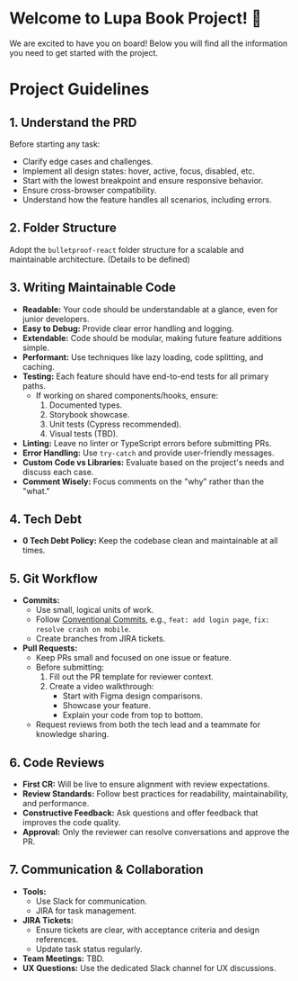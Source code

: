 # Welcome to Lupa Book Project! 🎉
We are excited to have you on board!
Below you will find all the information you need to get started with the project.

# Project Guidelines

## 1. Understand the PRD
Before starting any task:
- Clarify edge cases and challenges.
- Implement all design states: hover, active, focus, disabled, etc.
- Start with the lowest breakpoint and ensure responsive behavior.
- Ensure cross-browser compatibility.
- Understand how the feature handles all scenarios, including errors.

## 2. Folder Structure
Adopt the `bulletproof-react` folder structure for a scalable and maintainable architecture.
(Details to be defined)

## 3. Writing Maintainable Code
- **Readable:** Your code should be understandable at a glance, even for junior developers.
- **Easy to Debug:** Provide clear error handling and logging.
- **Extendable:** Code should be modular, making future feature additions simple.
- **Performant:** Use techniques like lazy loading, code splitting, and caching.
- **Testing:** Each feature should have end-to-end tests for all primary paths.
  - If working on shared components/hooks, ensure:
    1. Documented types.
    2. Storybook showcase.
    3. Unit tests (Cypress recommended).
    4. Visual tests (TBD).
- **Linting:** Leave no linter or TypeScript errors before submitting PRs.
- **Error Handling:** Use `try-catch` and provide user-friendly messages.
- **Custom Code vs Libraries:** Evaluate based on the project's needs and discuss each case.
- **Comment Wisely:** Focus comments on the "why" rather than the "what."

## 4. Tech Debt
- **0 Tech Debt Policy:** Keep the codebase clean and maintainable at all times.

## 5. Git Workflow
- **Commits:**
  - Use small, logical units of work.
  - Follow [Conventional Commits](https://www.conventionalcommits.org/en/v1.0.0/), e.g., `feat: add login page`, `fix: resolve crash on mobile`.
  - Create branches from JIRA tickets.
- **Pull Requests:**
  - Keep PRs small and focused on one issue or feature.
  - Before submitting:
    1. Fill out the PR template for reviewer context.
    2. Create a video walkthrough:
       - Start with Figma design comparisons.
       - Showcase your feature.
       - Explain your code from top to bottom.
  - Request reviews from both the tech lead and a teammate for knowledge sharing.

## 6. Code Reviews
- **First CR:** Will be live to ensure alignment with review expectations.
- **Review Standards:** Follow best practices for readability, maintainability, and performance.
- **Constructive Feedback:** Ask questions and offer feedback that improves the code quality.
- **Approval:** Only the reviewer can resolve conversations and approve the PR.

## 7. Communication & Collaboration
- **Tools:**
  - Use Slack for communication.
  - JIRA for task management.
- **JIRA Tickets:**
  - Ensure tickets are clear, with acceptance criteria and design references.
  - Update task status regularly.
- **Team Meetings:** TBD.
- **UX Questions:** Use the dedicated Slack channel for UX discussions.
